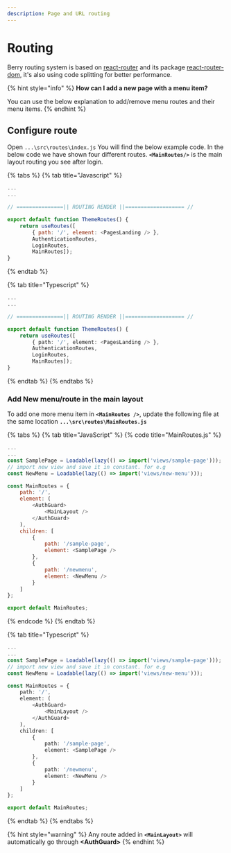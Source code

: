 ```yaml
---
description: Page and URL routing
---
```


# Routing

Berry routing system is based on [react-router](https://reacttraining.com/react-router/) and its package [react-router-dom,](https://reacttraining.com/react-router/web/guides/quick-start) it's also using code splitting for better performance.

{% hint style="info" %}
**How can I add a new page with a menu item?**

You can use the below explanation to add/remove menu routes and their menu items.
{% endhint %}

## Configure route

Open `...\src\routes\index.js` You will find the below example code. In the below code we have shown four different routes. **`<MainRoutes/>`** is the main layout routing you see after login.

{% tabs %}
{% tab title="Javascript" %}
```javascript
...
...

// ===============|| ROUTING RENDER ||=================== //

export default function ThemeRoutes() {
    return useRoutes([
        { path: '/', element: <PagesLanding /> }, 
        AuthenticationRoutes, 
        LoginRoutes, 
        MainRoutes]);
}
```
{% endtab %}

{% tab title="Typescript" %}
```typescript
...
...

// ===============|| ROUTING RENDER ||=================== //

export default function ThemeRoutes() {
    return useRoutes([
        { path: '/', element: <PagesLanding /> }, 
        AuthenticationRoutes, 
        LoginRoutes, 
        MainRoutes]);
}
```
{% endtab %}
{% endtabs %}

### Add New menu/route in the main layout

To add one more menu item in **`<MainRoutes />`**, update the following file at the same location **`...\src\routes\MainRoutes.js`**

{% tabs %}
{% tab title="JavaScript" %}
{% code title="MainRoutes.js" %}
```javascript
...
...
const SamplePage = Loadable(lazy(() => import('views/sample-page')));
// import new view and save it in constant. for e.g
const NewMenu = Loadable(lazy(() => import('views/new-menu')));

const MainRoutes = {
    path: '/',
    element: (
        <AuthGuard>
            <MainLayout />
        </AuthGuard>
    ),
    children: [
        {
            path: '/sample-page',
            element: <SamplePage />
        },
        {
            path: '/newmenu',
            element: <NewMenu />
        }
    ]
};

export default MainRoutes;
```
{% endcode %}
{% endtab %}

{% tab title="Typescript" %}
```typescript
...
...
const SamplePage = Loadable(lazy(() => import('views/sample-page')));
// import new view and save it in constant. for e.g
const NewMenu = Loadable(lazy(() => import('views/new-menu')));

const MainRoutes = {
    path: '/',
    element: (
        <AuthGuard>
            <MainLayout />
        </AuthGuard>
    ),
    children: [
        {
            path: '/sample-page',
            element: <SamplePage />
        },
        {
            path: '/newmenu',
            element: <NewMenu />
        }
    ]
};

export default MainRoutes;
```
{% endtab %}
{% endtabs %}

{% hint style="warning" %}
Any route added in **`<MainLayout>`** will automatically go through **\<AuthGuard>**
{% endhint %}

